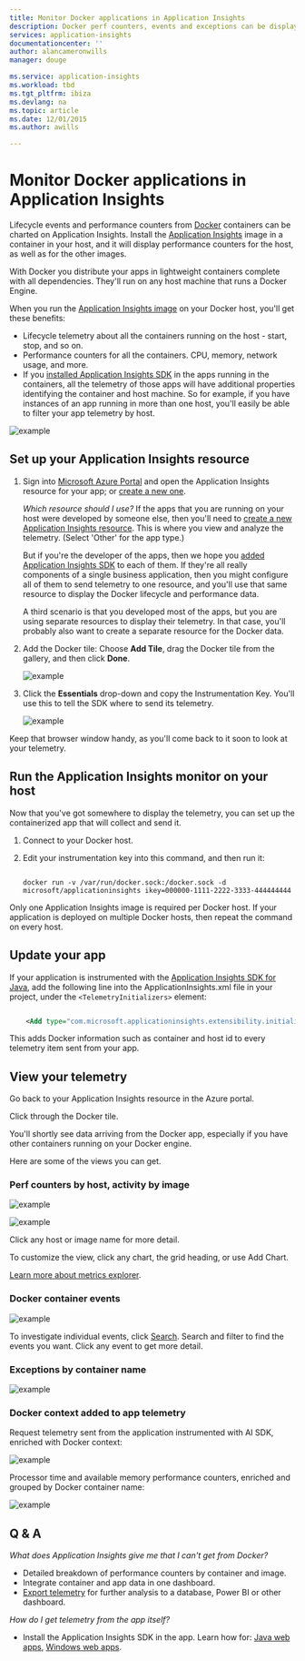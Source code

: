 ```yaml
---
title: Monitor Docker applications in Application Insights
description: Docker perf counters, events and exceptions can be displayed on Application Insights, along with the telemetry from the containerized apps.
services: application-insights
documentationcenter: ''
author: alancameronwills
manager: douge

ms.service: application-insights
ms.workload: tbd
ms.tgt_pltfrm: ibiza
ms.devlang: na
ms.topic: article
ms.date: 12/01/2015
ms.author: awills

---
```

# Monitor Docker applications in Application Insights
Lifecycle events and performance counters from [Docker](https://www.docker.com/) containers can be charted on Application Insights. Install the [Application Insights](app-insights-overview.md) image in a container in your host, and it will display  performance counters for the host, as well as for the other images.

With Docker you distribute your apps in lightweight containers complete with all dependencies. They'll run on any host machine that runs a Docker Engine.

When you run the [Application Insights image](https://hub.docker.com/r/microsoft/applicationinsights/) on your Docker host, you'll get these benefits:

* Lifecycle telemetry about all the containers running on the host - start, stop, and so on.
* Performance counters for all the containers. CPU, memory, network usage, and more.
* If you [installed Application Insights SDK](app-insights-java-live.md) in the apps running in the containers, all the telemetry of those apps will have additional properties identifying the container and host machine. So for example, if you have instances of an app running in more than one host, you'll easily be able to filter your app telemetry by host.

![example](./media/app-insights-docker/00.png)

## Set up your Application Insights resource
1. Sign into [Microsoft Azure Portal](https://azure.com) and open the Application Insights resource for your app; or [create a new one](app-insights-create-new-resource.md). 
   
    *Which resource should I use?* If the apps that you are running on your host were developed by someone else, then you'll need to [create a new Application Insights resource](app-insights-create-new-resource.md). This is where you view and analyze the telemetry. (Select 'Other' for the app type.)
   
    But if you're the developer of the apps, then we hope you [added Application Insights SDK](app-insights-java-live.md) to each of them. If they're all really components of a single business application, then you might configure all of them to send telemetry to one resource, and you'll use that same resource to display the Docker lifecycle and performance data. 
   
    A third scenario is that you developed most of the apps, but you are using separate resources to display their telemetry. In that case, you'll probably also want to create a separate resource for the Docker data. 
2. Add the Docker tile: Choose **Add Tile**, drag the Docker tile from the gallery, and then click **Done**. 
   
   ![example](./media/app-insights-docker/03.png)
3. Click the **Essentials** drop-down and copy the Instrumentation Key. You'll use this to tell the SDK where to send its telemetry.

    ![example](./media/app-insights-docker/02-props.png)

Keep that browser window handy, as you'll come back to it soon to look at your telemetry.

## Run the Application Insights monitor on your host
Now that you've got somewhere to display the telemetry, you can set up the containerized app that will collect and send it.

1. Connect to your Docker host. 
2. Edit your instrumentation key into this command, and then run it:
   
   ```
   
   docker run -v /var/run/docker.sock:/docker.sock -d microsoft/applicationinsights ikey=000000-1111-2222-3333-444444444
   ```

Only one Application Insights image is required per Docker host. If your application is deployed on multiple Docker hosts, then repeat the command on every host.

## Update your app
If your application is instrumented with the [Application Insights SDK for Java](app-insights-java-get-started.md), add the following line into the ApplicationInsights.xml file in your project, under the `<TelemetryInitializers>` element:

```xml

    <Add type="com.microsoft.applicationinsights.extensibility.initializer.docker.DockerContextInitializer"/> 
```

This adds Docker information such as container and host id to every telemetry item sent from your app.

## View your telemetry
Go back to your Application Insights resource in the Azure portal.

Click through the Docker tile.

You'll shortly see data arriving from the Docker app, especially if you have other containers running on your Docker engine.

Here are some of the views you can get.

### Perf counters by host, activity by image
![example](./media/app-insights-docker/10.png)

![example](./media/app-insights-docker/11.png)

Click any host or image name for more detail.

To customize the view, click any chart, the grid heading, or use Add Chart. 

[Learn more about metrics explorer](app-insights-metrics-explorer.md).

### Docker container events
![example](./media/app-insights-docker/13.png)

To investigate individual events, click [Search](app-insights-diagnostic-search.md). Search and filter 
to find the events you want. Click any event to get more detail.

### Exceptions by container name
![example](./media/app-insights-docker/14.png)

### Docker context added to app telemetry
Request telemetry sent from the application instrumented with AI SDK, enriched with Docker context:

![example](./media/app-insights-docker/16.png)

Processor time and available memory performance counters, enriched and grouped by Docker container name:

![example](./media/app-insights-docker/15.png)

## Q & A
*What does Application Insights give me that I can't get from Docker?*

* Detailed breakdown of performance counters by container and image.
* Integrate container and app data in one dashboard.
* [Export telemetry](app-insights-export-telemetry.md) for further analysis to a database, Power BI or other dashboard.

*How do I get telemetry from the app itself?*

* Install the Application Insights SDK in the app. 
  Learn how for: [Java web apps](app-insights-java-get-started.md), [Windows web apps](app-insights-asp-net.md).

